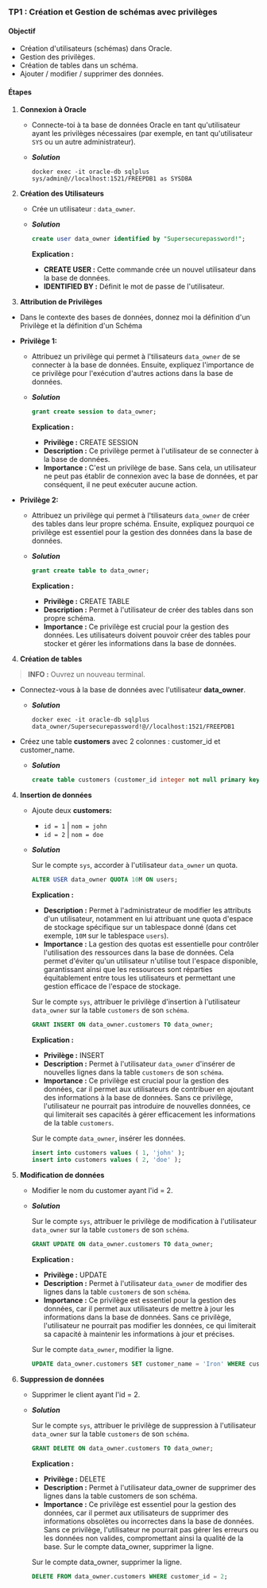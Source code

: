 
### TP1 : Création et Gestion de schémas avec privilèges

#### Objectif

- Création d'utilisateurs (schémas) dans Oracle.
- Gestion des privilèges.
- Création de tables dans un schéma.
- Ajouter / modifier / supprimer des données.

#### Étapes

1. **Connexion à Oracle**
    - Connecte-toi à ta base de données Oracle en tant qu'utilisateur ayant les privilèges nécessaires (par exemple, en tant
      qu'utilisateur `SYS` ou un autre administrateur).

    - **_Solution_**

      ```console
      docker exec -it oracle-db sqlplus sys/admin@//localhost:1521/FREEPDB1 as SYSDBA
      ```

2. **Création des Utilisateurs**
    - Crée un utilisateur : `data_owner`.

    - **_Solution_**

        ```sql
        create user data_owner identified by "Supersecurepassword!";
        ```
      **Explication :**
        - **CREATE USER :** Cette commande crée un nouvel utilisateur dans la base de données.
        - **IDENTIFIED BY :** Définit le mot de passe de l'utilisateur.



3. **Attribution de Privilèges**

- Dans le contexte des bases de données, donnez moi la définition d'un Privilège et la définition d'un Schéma


- **Privilège 1:**
    - Attribuez un privilège qui permet à l'tilisateurs `data_owner` de se connecter à la base de données. Ensuite, expliquez l'importance de ce privilège pour l'exécution d'autres actions dans la base de données.

    - **_Solution_**

       ```sql
       grant create session to data_owner;
       ```
      **Explication :**
        - **Privilège :** CREATE SESSION
        - **Description :** Ce privilège permet à l'utilisateur de se connecter à la base de données.
        - **Importance :** C'est un privilège de base. Sans cela, un utilisateur ne peut pas établir de connexion avec la base de données, et par conséquent, il ne peut exécuter aucune action.



- **Privilège 2:**
    - Attribuez un privilège qui permet à l'tilisateurs `data_owner` de créer des tables dans leur propre schéma. Ensuite, expliquez pourquoi ce privilège est essentiel pour la gestion des données dans la base de données.

    - **_Solution_**

       ```sql
       grant create table to data_owner;
       ```
      **Explication :**
        - **Privilège :** CREATE TABLE
        - **Description :** Permet à l'utilisateur de créer des tables dans son propre schéma.
        - **Importance :** Ce privilège est crucial pour la gestion des données. Les utilisateurs doivent pouvoir créer des tables pour stocker et gérer les informations dans la base de données.



4. **Création de tables**

> **INFO :** Ouvrez un nouveau terminal.

- Connectez-vous à la base de données avec l'utilisateur **data_owner**.
    - **_Solution_**

        ```console
        docker exec -it oracle-db sqlplus data_owner/Supersecurepassword!@//localhost:1521/FREEPDB1
        ```


- Créez une table **customers** avec 2 colonnes : customer_id et customer_name.
    - _**Solution**_

        ```sql
        create table customers (customer_id integer not null primary key,customer_name varchar2(100) not null);
        ``` 

4. **Insertion de données**

    - Ajoute deux **customers:**
        - `id = 1` | `nom = john`
        - `id = 2` | `nom = doe`

    - **_Solution_**

      Sur le compte `sys`, accorder à l'utilisateur `data_owner` un quota.

       ```sql
       ALTER USER data_owner QUOTA 10M ON users;
       ```
      **Explication :**
        - **Description :** Permet à l'administrateur de modifier les attributs d'un utilisateur, notamment en lui attribuant une quota d'espace de stockage spécifique sur un tablespace donné (dans cet exemple, `10M` sur le tablespace `users`).
        - **Importance :** La gestion des quotas est essentielle pour contrôler l'utilisation des ressources dans la base de données. Cela permet d'éviter qu'un utilisateur n'utilise tout l'espace disponible, garantissant ainsi que les ressources sont réparties équitablement entre tous les utilisateurs et permettant une gestion efficace de l'espace de stockage.

      Sur le compte `sys`, attribuer le privilège d'insertion à l'utilisateur `data_owner` sur la table `customers` de son `schéma`.

       ```sql
       GRANT INSERT ON data_owner.customers TO data_owner;
       ```

      **Explication :**
        - **Privilège :** INSERT
        - **Description :** Permet à l'utilisateur `data_owner` d'insérer de nouvelles lignes dans la table `customers` de son `schéma`.
        - **Importance :** Ce privilège est crucial pour la gestion des données, car il permet aux utilisateurs de contribuer en ajoutant des informations à la base de données. Sans ce privilège, l'utilisateur ne pourrait pas introduire de nouvelles données, ce qui limiterait ses capacités à gérer efficacement les informations de la table `customers`.

      Sur le compte `data_owner`, insérer les données.

       ```sql
       insert into customers values ( 1, 'john' );
       insert into customers values ( 2, 'doe' );
       ``` 

5. **Modification de données**

    - Modifier le nom du customer ayant l'id = 2.

    - **_Solution_**

      Sur le compte `sys`, attribuer le privilège de modification à l'utilisateur `data_owner` sur la table `customers` de son `schéma`.

       ```sql
       GRANT UPDATE ON data_owner.customers TO data_owner;
       ```

      **Explication :**
        - **Privilège :** UPDATE
        - **Description :** Permet à l'utilisateur `data_owner` de modifier des lignes dans la table `customers` de son `schéma`.
        - **Importance :** Ce privilège est essentiel pour la gestion des données, car il permet aux utilisateurs de mettre à jour les informations dans la base de données. Sans ce privilège, l'utilisateur ne pourrait pas modifier les données, ce qui limiterait sa capacité à maintenir les informations à jour et précises.

      Sur le compte `data_owner`, modifier la ligne.

       ```sql
       UPDATE data_owner.customers SET customer_name = 'Iron' WHERE customer_id = 2;
       ``` 

6. **Suppression de données**

    - Supprimer le client ayant l'id = 2.

   - **_Solution_**

      Sur le compte `sys`, attribuer le privilège de suppression à l'utilisateur `data_owner` sur la table `customers` de son `schéma`.
    
      ```sql
      GRANT DELETE ON data_owner.customers TO data_owner;
      ```
     **Explication :**
       - **Privilège :** DELETE
       - **Description :** Permet à l'utilisateur data_owner de supprimer des lignes dans la table customers de son schéma.
       - **Importance :** Ce privilège est essentiel pour la gestion des données, car il permet aux utilisateurs de supprimer des informations obsolètes ou incorrectes dans la base de données. Sans ce privilège, l'utilisateur ne pourrait pas gérer les erreurs ou les données non valides, compromettant ainsi la qualité de la base.
    Sur le compte data_owner, supprimer la ligne.

      Sur le compte data_owner, supprimer la ligne.
      ```sql
      DELETE FROM data_owner.customers WHERE customer_id = 2;
      ```
